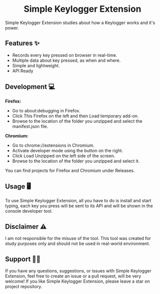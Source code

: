 <h1 align="center">
Simple Keylogger Extension
</h1>

Simple Keylogger Extension studies about how a Keylogger works and it's power. 

## Features ✨
- Records every key pressed on browser in real-time.
- Multiple data about key pressed, as when and where.
- Simple and lightweight.
- API Ready

## Development 💻
**Firefox:**
- Go to about:debugging in Firefox.
- Click This Firefox on the left and then Load temporary add-on.
- Browse to the location of the folder you unzipped and select the manifest.json file.

**Chromium:**
- Go to chrome://extensions in Chromium.
- Activate developer mode using the button on the right.
- Click Load Unzipped on the left side of the screen.
- Browse to the location of the folder you unzipped and select it.

You can find projects for Firefox and Chromium under Releases.

## Usage 🖥️
To use Simple Keylogger Extension, all you have to do is install and start typing, each key you press will be sent to its API and will be shown in the console developer tool.

## Disclaimer ⚠️
I am not responsible for the misuse of the tool.
This tool was created for study purposes only and should not be used in real-world environment. 

## Support 🙋‍♂️
If you have any questions, suggestions, or issues with Simple Keylogger Extension, feel free to create an issue or a pull request, will be very welcome!
If you like Simple Keylogger Extension, please leave a star on project repository.